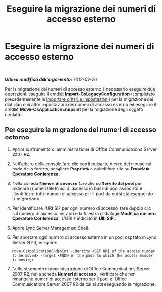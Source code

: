 ﻿---
title: Eseguire la migrazione dei numeri di accesso esterno
TOCTitle: Eseguire la migrazione dei numeri di accesso esterno
ms:assetid: 568a94b7-a697-4ab2-9008-dc9ecc1c87c8
ms:mtpsurl: https://technet.microsoft.com/it-it/library/JJ204898(v=OCS.15)
ms:contentKeyID: 49300580
ms.date: 08/24/2015
mtps_version: v=OCS.15
ms.translationtype: HT
---

# Eseguire la migrazione dei numeri di accesso esterno

 

_**Ultima modifica dell'argomento:** 2012-09-26_

Per la migrazione dei numeri di accesso esterno è necessario eseguire due operazioni: eseguire il cmdlet **Import-CsLegacyConfiguration** (completato precedentemente in [Importare criteri e impostazioni](import-policies-and-settings.md)) per la migrazione dei dial plan e di altre impostazioni dei numeri di accesso esterno ed eseguire il cmdlet **Move-CsApplicationEndpoint** per la migrazione degli oggetti contatto.

## Per eseguire la migrazione dei numeri di accesso esterno

1.  Aprire lo strumento di amministrazione di Office Communications Server 2007 R2.

2.  Nell'albero della console fare clic con il pulsante destro del mouse sul nodo della foresta, scegliere **Proprietà** e quindi fare clic su **Proprietà Operatore Conferenza** .

3.  Nella scheda **Numeri di accesso** fare clic su **Servito dal pool** per ordinare i numeri telefonici di accesso in base al pool associato e identificare tutti i numeri di accesso per il pool da cui si sta eseguendo la migrazione.

4.  Per identificare l'URI SIP per ogni numero di accesso, fare doppio clic sul numero di accesso per aprire la finestra di dialogo **Modifica numero Operatore Conferenza** . L'URI è indicato in **URI SIP** .

5.  Aprire Lync Server Management Shell.

6.  Per spostare ogni numero di accesso esterno in un pool ospitato in Lync Server 2013, eseguire:
    
        Move-CsApplicationEndpoint -Identity <SIP URI of the access number to be moved> -Target <FQDN of the pool to which the access number is moving>

7.  Nello strumento di amministrazione di Office Communications Server 2007 R2, nella scheda **Numeri di accesso** , verificare che non rimangano numeri di accesso esterno per il pool di Office Communications Server 2007 R2 da cui si sta eseguendo la migrazione.

